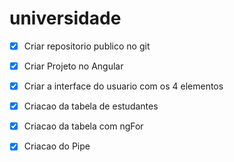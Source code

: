 # universidade

* [x] Criar repositorio publico no git
* [x] Criar Projeto no Angular
* [x] Criar a interface do usuario com os 4 elementos
* [x] Criacao da tabela de estudantes
* [x] Criacao da tabela com ngFor
* [x] Criacao do Pipe



